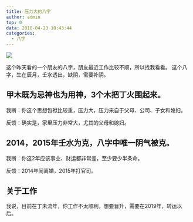 ```yaml
---
title: 压力大的八字
author: admin
top: 0
data: 2018-04-23 10:43:44
categories: 
  - 八字
---
```

![](http://fs-image.pull.net.cn/18-4-23/27499987.jpg!800)

这个昨天看的一个朋友的八字，朋友最近工作比较不顺，所以找我看看。
这个八字，生在辰月，壬水透出，缺阴，需要补阴。
## 甲木既为忌神也为用神，3个木把丁火围起来。

我断：你这个思想包袱比较重，压力大，压力来自于父母、公司、子女和媳妇。

反馈：确实是，家里压力非常大，尤其的父母和媳妇。

## 2014，2015年壬水为克，八字中唯一阴气被克。
我断：你这2年应该事业、财运都非常差，至少要少半条命。

反馈：2014年闹离婚，2015年打官司。

## 关于工作
我说，目前在丁未流年，你工作不太顺利，想要晋升，需要在2019年，转运以后。
